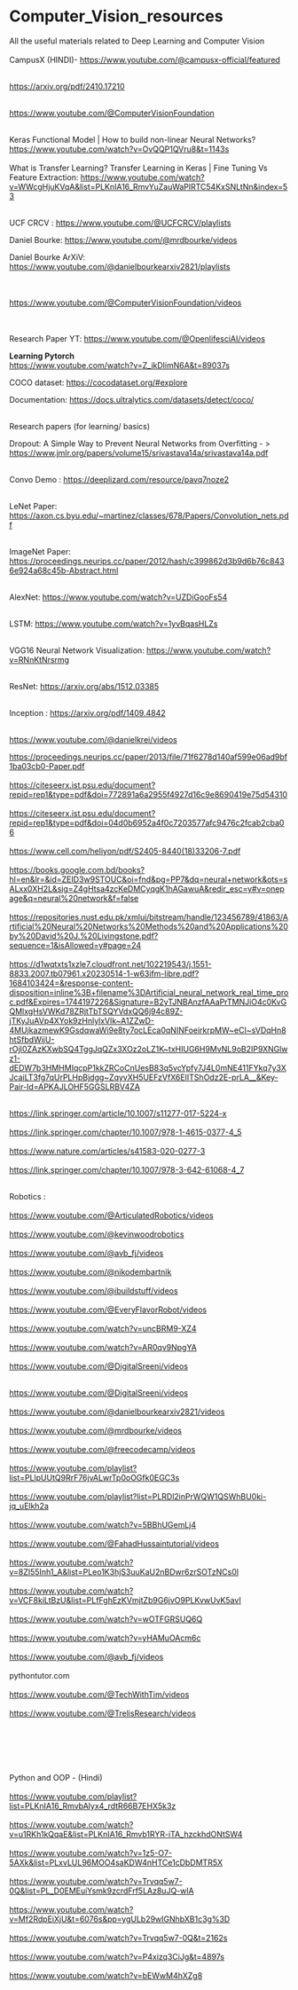 # Computer_Vision_resources
All the useful materials related to Deep Learning and Computer Vision<br> <br>
CampusX (HINDI)- https://www.youtube.com/@campusx-official/featured<br> <br>

https://arxiv.org/pdf/2410.17210<br> <br>

https://www.youtube.com/@ComputerVisionFoundation <br> <br>

Keras Functional Model | How to build non-linear Neural Networks?  https://www.youtube.com/watch?v=OvQQP1QVru8&t=1143s<br> <br>
What is Transfer Learning? Transfer Learning in Keras | Fine Tuning Vs Feature Extraction: 
https://www.youtube.com/watch?v=WWcgHjuKVqA&list=PLKnIA16_RmvYuZauWaPlRTC54KxSNLtNn&index=53 <br> <br>

UCF CRCV : https://www.youtube.com/@UCFCRCV/playlists

Daniel Bourke: https://www.youtube.com/@mrdbourke/videos


Daniel Bourke ArXiV: https://www.youtube.com/@danielbourkearxiv2821/playlists<br><br><br>

https://www.youtube.com/@ComputerVisionFoundation/videos<br><br><br>

Research Paper YT: https://www.youtube.com/@OpenlifesciAI/videos

**Learning Pytorch**<br>
https://www.youtube.com/watch?v=Z_ikDlimN6A&t=89037s

COCO dataset: https://cocodataset.org/#explore

Documentation: https://docs.ultralytics.com/datasets/detect/coco/<br><br>

Research papers (for learning/ basics)

Dropout: A Simple Way to Prevent Neural Networks from Overfitting - > https://www.jmlr.org/papers/volume15/srivastava14a/srivastava14a.pdf<br><br>

Convo Demo : https://deeplizard.com/resource/pavq7noze2 <br><br>

LeNet Paper: https://axon.cs.byu.edu/~martinez/classes/678/Papers/Convolution_nets.pdf <br><br>

ImageNet Paper: https://proceedings.neurips.cc/paper/2012/hash/c399862d3b9d6b76c8436e924a68c45b-Abstract.html<br><br>


AlexNet: https://www.youtube.com/watch?v=UZDiGooFs54<br><br>

LSTM: https://www.youtube.com/watch?v=1yvBqasHLZs<br><br>

VGG16 Neural Network Visualization: https://www.youtube.com/watch?v=RNnKtNrsrmg<br><br>

ResNet: https://arxiv.org/abs/1512.03385<br><br>


Inception : https://arxiv.org/pdf/1409.4842<br><br>


https://www.youtube.com/@danielkrei/videos


https://proceedings.neurips.cc/paper/2013/file/71f6278d140af599e06ad9bf1ba03cb0-Paper.pdf<br><br>
https://citeseerx.ist.psu.edu/document?repid=rep1&type=pdf&doi=772891a6a2955f4927d16c9e8690419e75d54310<br><br>
https://citeseerx.ist.psu.edu/document?repid=rep1&type=pdf&doi=04d0b6952a4f0c7203577afc9476c2fcab2cba06<br><br>
https://www.cell.com/heliyon/pdf/S2405-8440(18)33206-7.pdf<br><br>
https://books.google.com.bd/books?hl=en&lr=&id=ZEID3w9STOUC&oi=fnd&pg=PP7&dq=neural+network&ots=sALxx0XH2L&sig=Z4gHtsa4zcKeDMCyqgK1hAGawuA&redir_esc=y#v=onepage&q=neural%20network&f=false<br><br>
https://repositories.nust.edu.pk/xmlui/bitstream/handle/123456789/41863/Artificial%20Neural%20Networks%20Methods%20and%20Applications%20by%20David%20J.%20Livingstone.pdf?sequence=1&isAllowed=y#page=24<br><br>
https://d1wqtxts1xzle7.cloudfront.net/102219543/j.1551-8833.2007.tb07961.x20230514-1-w63ifm-libre.pdf?1684103424=&response-content-disposition=inline%3B+filename%3DArtificial_neural_network_real_time_proc.pdf&Expires=1744197226&Signature=B2yTJNBAnzfAAaPrTMNJiO4c0KvGQMlxgHsVWKd78ZRjtTbTSQYVdxQQ6j94c89Z-jTKyJuAVp4XYok9zHnlylxVlk~A1ZZwD-4MUjkazmewK9GsdqwaWi9e8ty7ocLEca0qNINFoeirkrpMW~eCI~sVDqHn8htSfbdWijU-rOjI0ZAzKXwbSQ4TggJqQZx3XOz2oLZ1K~txHIUG6H9MvNL9oB2IP9XNGlwz1-dEDW7b3HMHMIqcpP1kkZRCoCnUesB83q5vcYpfy7J4L0mNE411FYkq7y3XJcaiLT3fg7qUrPLHpBjdgg~ZqyvXH5UEFzVfX6EIITShOdz2E-prLA__&Key-Pair-Id=APKAJLOHF5GGSLRBV4ZA<br><br>

https://link.springer.com/article/10.1007/s11277-017-5224-x<br><br>
https://link.springer.com/chapter/10.1007/978-1-4615-0377-4_5<br><br>
https://www.nature.com/articles/s41583-020-0277-3<br><br>
https://link.springer.com/chapter/10.1007/978-3-642-61068-4_7<br><br>


Robotics :<br><br> https://www.youtube.com/@ArticulatedRobotics/videos<br><br>
https://www.youtube.com/@kevinwoodrobotics<br><br>
https://www.youtube.com/@avb_fj/videos<br><br>
https://www.youtube.com/@nikodembartnik<br><br>
https://www.youtube.com/@ibuildstuff/videos<br><br>
https://www.youtube.com/@EveryFlavorRobot/videos<br><br>
https://www.youtube.com/watch?v=uncBRM9-XZ4<br><br>
https://www.youtube.com/watch?v=AR0qv9NpgYA<br><br>
https://www.youtube.com/@DigitalSreeni/videos<br><br>



https://www.youtube.com/@DigitalSreeni/videos<br><br>
https://www.youtube.com/@danielbourkearxiv2821/videos<br><br>
https://www.youtube.com/@mrdbourke/videos<br><br>
https://www.youtube.com/@freecodecamp/videos<br><br>
https://www.youtube.com/playlist?list=PLlpUUtQ9RrF76jvALwrTp0oOGfk0EGC3s<br><br>
https://www.youtube.com/playlist?list=PLRDl2inPrWQW1QSWhBU0ki-jq_uElkh2a<br><br>
https://www.youtube.com/watch?v=5BBhUGemLj4<br><br>
https://www.youtube.com/@FahadHussaintutorial/videos<br><br>
https://www.youtube.com/watch?v=8ZI55Inh1_A&list=PLeo1K3hjS3uuKaU2nBDwr6zrSOTzNCs0l<br><br>
https://www.youtube.com/watch?v=VCF8kiLtBzU&list=PLfFghEzKVmjtZb9G6jvO9PLKvwUvK5avI<br><br>
https://www.youtube.com/watch?v=wOTFGRSUQ6Q<br><br>
https://www.youtube.com/watch?v=yHAMuOAcm6c<br><br>
https://www.youtube.com/@avb_fj/videos<br><br>
pythontutor.com<br><br>
https://www.youtube.com/@TechWithTim/videos<br><br>
https://www.youtube.com/@TrelisResearch/videos<br><br>
<br><br><br><br>



Python and OOP - (Hindi)<br> <br>
https://www.youtube.com/playlist?list=PLKnIA16_RmvbAlyx4_rdtR66B7EHX5k3z<br> <br>
https://www.youtube.com/watch?v=u1RKh1kQqaE&list=PLKnIA16_Rmvb1RYR-iTA_hzckhdONtSW4<br> <br>
https://www.youtube.com/watch?v=1z5-O7-5AXk&list=PLxvLUL96MOO4saKDW4nHTCe1cDbDMTR5X<br> <br>
https://www.youtube.com/watch?v=Trvqq5w7-0Q&list=PL_D0EMEuiYsmk9zcrdFrf5LAz8uJQ-wlA<br><br>
https://www.youtube.com/watch?v=Mf2RdpEiXjU&t=6076s&pp=ygULb29wIGNhbXB1c3g%3D<br> <br>
https://www.youtube.com/watch?v=Trvqq5w7-0Q&t=2162s<br> <br>
https://www.youtube.com/watch?v=P4xizq3CiJg&t=4897s<br> <br>
https://www.youtube.com/watch?v=bEWwM4hXZg8<br> <br>
<br><br>
<br><br>
<br><br>
<br><br>
<br><br>
<br><br>
<br><br>
